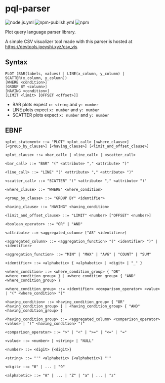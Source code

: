 # pql-parser

![node.js.yml](https://github.com/joeyshi12/pql-parser/actions/workflows/node.js.yml/badge.svg)
![npm-publish.yml](https://github.com/joeyshi12/pql-parser/actions/workflows/npm-publish.yml/badge.svg)
![npm](https://img.shields.io/npm/v/pql-parser.svg)

Plot query language parser library.

A simple CSV visualizer tool made with this parser is hosted at <a href="https://devtools.joeyshi.xyz/csv_vis">https://devtools.joeyshi.xyz/csv_vis</a>.

## Syntax

```
PLOT (BAR(labels, values) | LINE(x_column, y_column) | SCATTER(x_column, y_column))
[WHERE <condition>]
[GROUP BY <column>]
[HAVING <condition>]
[LIMIT <limit> [OFFSET <offset>]]
```

- BAR plots expect `x: string` and `y: number`
- LINE plots expect `x: number` and `y: number`
- SCATTER plots expect `x: number` and `y: number`

## EBNF

```
<plot_statement> ::= "PLOT" <plot_call> [<where_clause>] [<group_by_clause>] [<having_clause>] [<limit_and_offset_clause>]

<plot_clause> ::= <bar_call> | <line_call> | <scatter_call>

<bar_call> ::= "BAR" "(" <attribute> "," <attribute> ")"

<line_call> ::= "LINE" "(" <attribute> "," <attribute> ")"

<scatter_call> ::= "SCATTER" "(" <attribute> "," <attribute> ")"

<where_clause> ::= "WHERE" <where_condition>

<group_by_clause> ::= "GROUP BY" <identifier>

<having_clause> ::= "HAVING" <having_condition>

<limit_and_offset_clause> ::= "LIMIT" <number> ["OFFSET" <number>]

<boolean_operator> ::= "OR" | "AND"

<attribute> ::= <aggregated_column> ["AS" <identifier>]

<aggregated_column> ::= <aggregation_function> "(" <identifier> ")" | <identifier>

<aggregation_function> ::= "MIN" | "MAX" | "AVG" | "COUNT" | "SUM"

<identifier> ::= <alphabetic> { <alphabetic> | <digit> | "_" }

<where_condition> ::= <where_condition_group> { "OR" <where_condition_group> } | <where_condition_group> { "AND" <where_condition_group> }

<where_condition_group> ::= <identifier> <comparison_operator> <value> | "(" <where_condition> ")"

<having_condition> ::= <having_condition_group> { "OR" <having_condition_group> } | <having_condition_group> { "AND" <having_condition_group> }

<having_condition_group> ::= <aggregated_column> <comparison_operator> <value> | "(" <having_condition> ")"

<comparison_operator> ::= ">" | "<" | ">=" | "<=" | "="

<value> ::= <number> | <string> | "NULL"

<number> ::= <digit> {<digit>}

<string> ::= "'" <alphabetic> {<alphabetic>} "'"

<digit> ::= "0" | ... | "9"

<alphabetic> ::= "A" | ... | "Z" | "a" | ... | "z"
```
